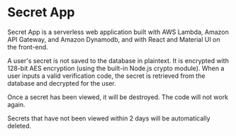 # Secret App

Secret App is a serverless web application built with AWS Lambda,
Amazon API Gateway, and Amazon Dynamodb, and with React and
Material UI on the front-end.

A user's secret is not saved to the database in plaintext. It is
encrypted with 128-bit AES encryption (using the built-in Node.js
crypto module). When a user inputs a valid verification code, the
secret is retrieved from the database and decrypted for the user.

Once a secret has been viewed, it will be destroyed. The code will
not work again.

Secrets that have not been viewed within 2 days will be
automatically deleted.
